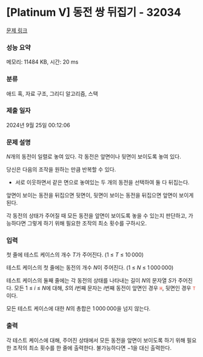 # [Platinum V] 동전 쌍 뒤집기 - 32034 

[문제 링크](https://www.acmicpc.net/problem/32034) 

### 성능 요약

메모리: 11484 KB, 시간: 20 ms

### 분류

애드 혹, 자료 구조, 그리디 알고리즘, 스택

### 제출 일자

2024년 9월 25일 00:12:06

### 문제 설명

<p><em>N</em>개의 동전이 일렬로 놓여 있다. 각 동전은 앞면이나 뒷면이 보이도록 놓여 있다.</p>

<p>당신은 다음의 조작을 원하는 만큼 반복할 수 있다.</p>

<ul>
	<li>서로 이웃하면서 같은 면으로 놓여있는 두 개의 동전을 선택하여 둘 다 뒤집는다.</li>
</ul>

<p>앞면이 보이는 동전을 뒤집으면 뒷면이, 뒷면이 보이는 동전을 뒤집으면 앞면이 보이게 된다.</p>

<p>각 동전의 상태가 주어질 때 모든 동전을 앞면이 보이도록 놓을 수 있는지 판단하고, 가능하다면 그렇게 하기 위해 필요한 조작의 최소 횟수를 구하시오.</p>

### 입력 

 <p>첫 줄에 테스트 케이스의 개수 <em>T</em>가 주어진다. (1 ≤ <em>T</em> ≤ 10 000)</p>

<p>테스트 케이스의 첫 줄에는 동전의 개수 <em>N</em>이 주어진다. (1 ≤ <em>N</em> ≤ 1 000 000)</p>

<p>테스트 케이스의 둘째 줄에는 각 동전의 상태를 나타내는 길이 <em>N</em>의 문자열 <em>S</em>가 주어진다. 모든 1 ≤ <em>i</em> ≤ <em>N</em>에 대해, <em>S</em>의 <em>i</em>번째 문자는 <em>i</em>번째 동전이 앞면인 경우 <span style="color:#e74c3c;"><code>H</code></span>, 뒷면인 경우 <span style="color:#e74c3c;"><code>T</code></span>이다.</p>

<p>모든 테스트 케이스에 대한 <em>N</em>의 총합은 1 000 000을 넘지 않는다.</p>

### 출력 

 <p>각 테스트 케이스에 대해, 주어진 상태에서 모든 동전을 앞면이 보이도록 하기 위해 필요한 조작의 최소 횟수를 한 줄에 출력한다. 불가능하다면 −1을 대신 출력한다.</p>

